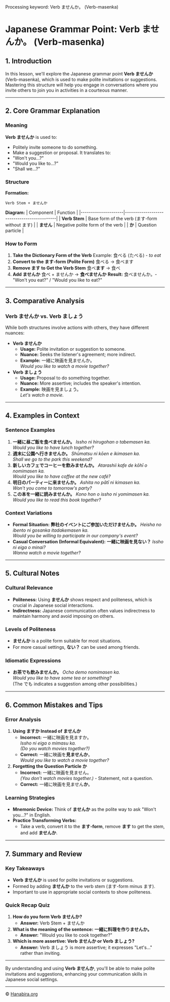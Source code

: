 Processing keyword: Verb ませんか。 (Verb-masenka)
# Japanese Grammar Point: Verb ませんか。 (Verb-masenka)

## 1. Introduction
In this lesson, we'll explore the Japanese grammar point **Verb ませんか** (Verb-masenka), which is used to make polite invitations or suggestions. Mastering this structure will help you engage in conversations where you invite others to join you in activities in a courteous manner.

---
## 2. Core Grammar Explanation
### Meaning
**Verb ませんか** is used to:
- Politely invite someone to do something.
- Make a suggestion or proposal.
It translates to:
- "Won't you...?"
- "Would you like to...?"
- "Shall we...?"
### Structure
**Formation:**
```
Verb Stem + ませんか
```
**Diagram:**
| Component           | Function                                   |
|---------------------|--------------------------------------------|
| **Verb Stem**       | Base form of the verb (ます-form without ます) |
| **ません**          | Negative polite form of the verb            |
| **か**              | Question particle                           |
### How to Form
1. **Take the Dictionary Form of the Verb**
   Example: 食べる (たべる) - *to eat*
2. **Convert to the ます-form (Polite Form)**
   食べる → 食べます
3. **Remove ます to Get the Verb Stem**
   食べ**ます** → 食べ
4. **Add ませんか**
   食べ + ませんか → **食べませんか**
**Result:** 食べませんか。- "Won't you eat?" / "Would you like to eat?"
---
## 3. Comparative Analysis
### Verb ませんか vs. Verb ましょう
While both structures involve actions with others, they have different nuances:
- **Verb ませんか**
  - **Usage:** Polite invitation or suggestion to someone.
  - **Nuance:** Seeks the listener's agreement; more indirect.
  - **Example:** 一緒に映画を見ませんか。  
    *Would you like to watch a movie together?*
- **Verb ましょう**
  - **Usage:** Proposal to do something together.
  - **Nuance:** More assertive; includes the speaker's intention.
  - **Example:** 映画を見ましょう。  
    *Let's watch a movie.*
---
## 4. Examples in Context
### Sentence Examples
1. **一緒に昼ご飯を食べませんか。**
   *Issho ni hirugohan o tabemasen ka.*  
   *Would you like to have lunch together?*
2. **週末に公園へ行きませんか。**
   *Shūmatsu ni kōen e ikimasen ka.*  
   *Shall we go to the park this weekend?*
3. **新しいカフェでコーヒーを飲みませんか。**
   *Atarashii kafe de kōhī o nomimasen ka.*  
   *Would you like to have coffee at the new café?*
4. **明日のパーティーに来ませんか。**
   *Ashita no pātī ni kimasen ka.*  
   *Won't you come to tomorrow's party?*
5. **この本を一緒に読みませんか。**
   *Kono hon o issho ni yomimasen ka.*  
   *Would you like to read this book together?*
### Context Variations
- **Formal Situation:**
  **弊社のイベントにご参加いただけませんか。**
  *Heisha no ibento ni gosanka itadakemasen ka.*  
  *Would you be willing to participate in our company's event?*
- **Casual Conversation (Informal Equivalent):**
  **一緒に映画を見ない？**
  *Issho ni eiga o minai?*  
  *Wanna watch a movie together?*
---
## 5. Cultural Notes
### Cultural Relevance
- **Politeness:** Using **ませんか** shows respect and politeness, which is crucial in Japanese social interactions.
- **Indirectness:** Japanese communication often values indirectness to maintain harmony and avoid imposing on others.
### Levels of Politeness
- **ませんか** is a polite form suitable for most situations.
- For more casual settings, **ない？** can be used among friends.
### Idiomatic Expressions
- **お茶でも飲みませんか。**
  *Ocha demo nomimasen ka.*  
  *Would you like to have some tea or something?*  
  (The でも indicates a suggestion among other possibilities.)
---
## 6. Common Mistakes and Tips
### Error Analysis
1. **Using ますか Instead of ませんか**
   - **Incorrect:** 一緒に映画を見ますか。  
     *Issho ni eiga o mimasu ka.*  
     *(Do you watch movies together?)*
   - **Correct:** 一緒に映画を**見ませんか**。  
     *Would you like to watch a movie together?*
2. **Forgetting the Question Particle か**
   - **Incorrect:** 一緒に映画を見ません。  
     *(You don't watch movies together.)* - Statement, not a question.
   - **Correct:** 一緒に映画を見ません**か**。
### Learning Strategies
- **Mnemonic Device:** Think of **ませんか** as the polite way to ask "Won't you...?" in English.
- **Practice Transforming Verbs:**
  - Take a verb, convert it to the **ます-form**, remove **ます** to get the stem, and add **ませんか**.
---
## 7. Summary and Review
### Key Takeaways
- **Verb ませんか** is used for polite invitations or suggestions.
- Formed by adding **ませんか** to the verb stem (ます-form minus ます).
- Important to use in appropriate social contexts to show politeness.
### Quick Recap Quiz
1. **How do you form Verb ませんか?**
   - **Answer:** Verb Stem + ませんか
2. **What is the meaning of the sentence:**
   **一緒に料理を作りませんか。**
   - **Answer:** "Would you like to cook together?"
3. **Which is more assertive: Verb ませんか or Verb ましょう?**
   - **Answer:** Verb ましょう is more assertive; it expresses "Let's..." rather than inviting.
---
By understanding and using **Verb ませんか**, you'll be able to make polite invitations and suggestions, enhancing your communication skills in Japanese social settings.


---

© [Hanabira.org](https://hanabira.org)
